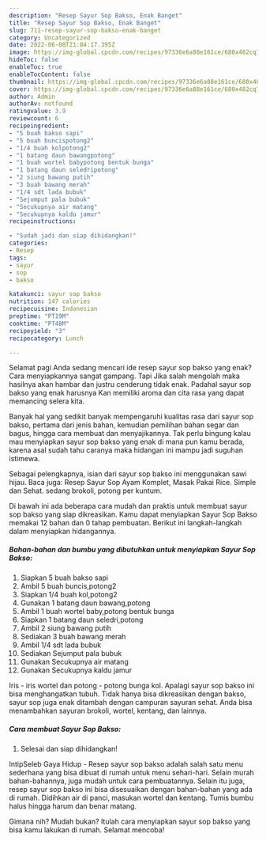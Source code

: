 ```yaml
---
description: "Resep Sayur Sop Bakso, Enak Banget"
title: "Resep Sayur Sop Bakso, Enak Banget"
slug: 711-resep-sayur-sop-bakso-enak-banget
category: Uncategorized
date: 2022-06-08T21:04:17.395Z
image: https://img-global.cpcdn.com/recipes/97336e6a88e161ce/680x482cq70/sayur-sop-bakso-foto-resep-utama.jpg
hideToc: false
enableToc: true
enableTocContent: false
thumbnail: https://img-global.cpcdn.com/recipes/97336e6a88e161ce/680x482cq70/sayur-sop-bakso-foto-resep-utama.jpg
cover: https://img-global.cpcdn.com/recipes/97336e6a88e161ce/680x482cq70/sayur-sop-bakso-foto-resep-utama.jpg
author: Admin
authorAv: notfound
ratingvalue: 3.9
reviewcount: 6
recipeingredient:
- "5 buah bakso sapi"
- "5 buah buncispotong2"
- "1/4 buah kolpotong2"
- "1 batang daun bawangpotong"
- "1 buah wortel babypotong bentuk bunga"
- "1 batang daun seledripotong"
- "2 siung bawang putih"
- "3 buah bawang merah"
- "1/4 sdt lada bubuk"
- "Sejumput pala bubuk"
- "Secukupnya air matang"
- "Secukupnya kaldu jamur"
recipeinstructions:

- "Sudah jadi dan siap dihidangkan!"
categories:
- Resep
tags:
- sayur
- sop
- bakso

katakunci: sayur sop bakso 
nutrition: 147 calories
recipecuisine: Indonesian
preptime: "PT19M"
cooktime: "PT48M"
recipeyield: "3"
recipecategory: Lunch

---
```



Selamat pagi Anda sedang mencari ide resep sayur sop bakso yang enak? Cara menyiapkannya sangat gampang. Tapi Jika salah mengolah maka hasilnya akan hambar dan justru cenderung tidak enak. Padahal sayur sop bakso yang enak harusnya Kan memiliki aroma dan cita rasa yang dapat memancing selera kita.


Banyak hal yang sedikit banyak mempengaruhi kualitas rasa dari sayur sop bakso, pertama dari jenis bahan, kemudian pemilihan bahan segar dan bagus, hingga cara membuat dan menyajikannya. Tak perlu bingung kalau mau menyiapkan sayur sop bakso yang enak di mana pun kamu berada, karena asal sudah tahu caranya maka hidangan ini mampu jadi suguhan istimewa.

Sebagai pelengkapnya, isian dari sayur sop bakso ini menggunakan sawi hijau. Baca juga: Resep Sayur Sop Ayam Komplet, Masak Pakai Rice. Simple dan Sehat. sedang brokoli, potong per kuntum.


Di bawah ini ada beberapa cara mudah dan praktis untuk membuat sayur sop bakso yang siap dikreasikan. Kamu dapat menyiapkan Sayur Sop Bakso memakai 12 bahan dan 0 tahap pembuatan. Berikut ini langkah-langkah dalam menyiapkan hidangannya.

<!--inarticleads1-->

##### Bahan-bahan dan bumbu yang dibutuhkan untuk menyiapkan Sayur Sop Bakso:

1. Siapkan 5 buah bakso sapi
1. Ambil 5 buah buncis,potong2
1. Siapkan 1/4 buah kol,potong2
1. Gunakan 1 batang daun bawang,potong
1. Ambil 1 buah wortel baby,potong bentuk bunga
1. Siapkan 1 batang daun seledri,potong
1. Ambil 2 siung bawang putih
1. Sediakan 3 buah bawang merah
1. Ambil 1/4 sdt lada bubuk
1. Sediakan Sejumput pala bubuk
1. Gunakan Secukupnya air matang
1. Gunakan Secukupnya kaldu jamur


Iris - iris wortel dan potong - potong bunga kol. Apalagi sayur sop bakso ini bisa menghangatkan tubuh. Tidak hanya bisa dikreasikan dengan bakso, sayur sop juga enak ditambah dengan campuran sayuran sehat. Anda bisa menambahkan sayuran brokoli, wortel, kentang, dan lainnya. 

<!--inarticleads2-->

##### Cara membuat Sayur Sop Bakso:


1. Selesai dan siap dihidangkan!

IntipSeleb Gaya Hidup - Resep sayur sop bakso adalah salah satu menu sederhana yang bisa dibuat di rumah untuk menu sehari-hari. Selain murah bahan-bahannya, juga mudah untuk cara pembuatannya. Selain itu juga, resep sayur sop bakso ini bisa disesuaikan dengan bahan-bahan yang ada di rumah. Didihkan air di panci, masukan wortel dan kentang. Tumis bumbu halus hingga harum dan benar matang. 

Gimana nih? Mudah bukan? Itulah cara menyiapkan sayur sop bakso yang bisa kamu lakukan di rumah. Selamat mencoba!
